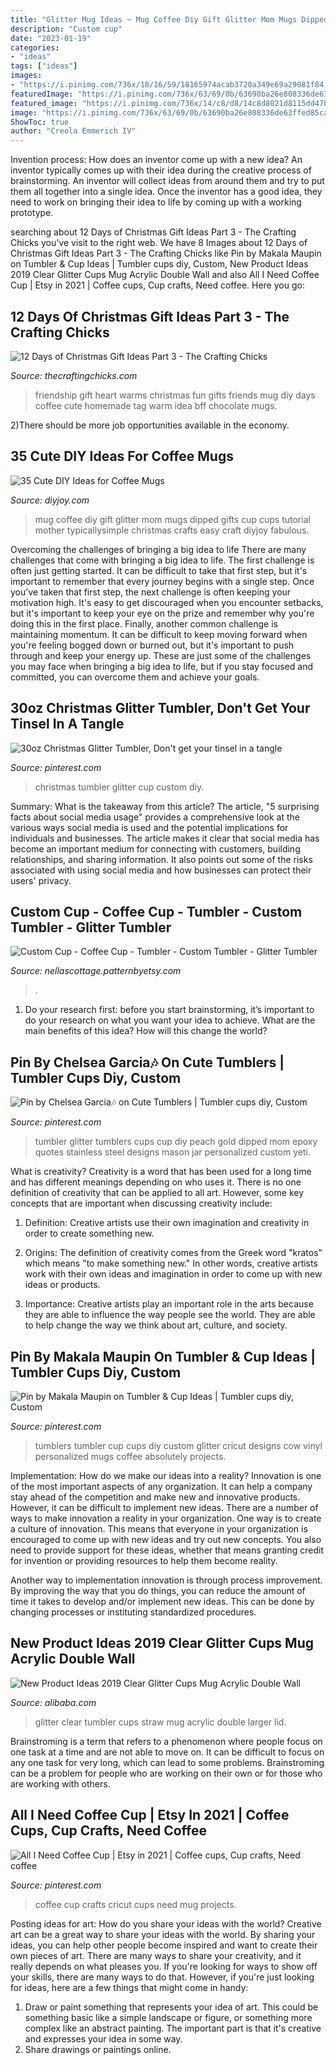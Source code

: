 ```yaml
---
title: "Glitter Mug Ideas ~ Mug Coffee Diy Gift Glitter Mom Mugs Dipped Gifts Cup Cups Tutorial Mother Typicallysimple Christmas Crafts Easy Craft Diyjoy Fabulous"
description: "Custom cup"
date: "2023-01-19"
categories:
- "ideas"
tags: ["ideas"]
images:
- "https://i.pinimg.com/736x/18/16/59/18165974acab3720a349e69a29081f84.jpg"
featuredImage: "https://i.pinimg.com/736x/63/69/0b/63690ba26e808336de63ffed85ca383c.jpg"
featured_image: "https://i.pinimg.com/736x/14/c8/d8/14c8d8021d8115dd47bc5b3a3815d609.jpg"
image: "https://i.pinimg.com/736x/63/69/0b/63690ba26e808336de63ffed85ca383c.jpg"
ShowToc: true
author: "Creola Emmerich IV"
---
```



Invention process: How does an inventor come up with a new idea?
An inventor typically comes up with their idea during the creative process of brainstorming. An inventor will collect ideas from around them and try to put them all together into a single idea. Once the inventor has a good idea, they need to work on bringing their idea to life by coming up with a working prototype.

	

		
searching about 12 Days of Christmas Gift Ideas Part 3 - The Crafting Chicks you've visit to the right web. We have 8 Images about 12 Days of Christmas Gift Ideas Part 3 - The Crafting Chicks like Pin by Makala Maupin on Tumbler &amp; Cup Ideas | Tumbler cups diy, Custom, New Product Ideas 2019 Clear Glitter Cups Mug Acrylic Double Wall and also All I Need Coffee Cup | Etsy in 2021 | Coffee cups, Cup crafts, Need coffee. Here you go:
		
    
## 12 Days Of Christmas Gift Ideas Part 3 - The Crafting Chicks

<img loading=lazy src="http://thecraftingchicks.com/wp-content/uploads/2014/11/Your-Friendship-Warms-My-Heart-Coffee-Mug.jpg" onerror="this.onerror=null;this.src='https://tse3.mm.bing.net/th?id=OIP.jgAkkjOgdXtnQZSNjIEf9gHaLH&amp;pid=15.1';" alt="12 Days of Christmas Gift Ideas Part 3 - The Crafting Chicks">

_Source: thecraftingchicks.com_

>friendship gift heart warms christmas fun gifts friends mug diy days coffee cute homemade tag warm idea bff chocolate mugs. 

	

2)There should be more job opportunities available in the economy. 

    
## 35 Cute DIY Ideas For Coffee Mugs

<img loading=lazy src="http://diyjoy.com/wp-content/uploads/2017/11/Glitter-Dipped-Coffee-Mug.jpg" onerror="this.onerror=null;this.src='https://tse3.mm.bing.net/th?id=OIP.7ypBeZDsdt88OgIIs0n30wHaLH&amp;pid=15.1';" alt="35 Cute DIY Ideas for Coffee Mugs">

_Source: diyjoy.com_

>mug coffee diy gift glitter mom mugs dipped gifts cup cups tutorial mother typicallysimple christmas crafts easy craft diyjoy fabulous. 

	

Overcoming the challenges of bringing a big idea to life
There are many challenges that come with bringing a big idea to life. The first challenge is often just getting started. It can be difficult to take that first step, but it's important to remember that every journey begins with a single step. Once you've taken that first step, the next challenge is often keeping your motivation high. It's easy to get discouraged when you encounter setbacks, but it's important to keep your eye on the prize and remember why you're doing this in the first place. Finally, another common challenge is maintaining momentum. It can be difficult to keep moving forward when you're feeling bogged down or burned out, but it's important to push through and keep your energy up. These are just some of the challenges you may face when bringing a big idea to life, but if you stay focused and committed, you can overcome them and achieve your goals.

    
## 30oz Christmas Glitter Tumbler, Don&#039;t Get Your Tinsel In A Tangle

<img loading=lazy src="https://i.pinimg.com/736x/14/c8/d8/14c8d8021d8115dd47bc5b3a3815d609.jpg" onerror="this.onerror=null;this.src='https://tse1.mm.bing.net/th?id=OIP.iciumAZr58-mPcy9wGDQpwHaJQ&amp;pid=15.1';" alt="30oz Christmas Glitter Tumbler, Don&#039;t get your tinsel in a tangle">

_Source: pinterest.com_

>christmas tumbler glitter cup custom diy. 

	

Summary: What is the takeaway from this article?
The article, "5 surprising facts about social media usage" provides a comprehensive look at the various ways social media is used and the potential implications for individuals and businesses. The article makes it clear that social media has become an important medium for connecting with customers, building relationships, and sharing information. It also points out some of the risks associated with using social media and how businesses can protect their users' privacy.

    
## Custom Cup - Coffee Cup - Tumbler - Custom Tumbler - Glitter Tumbler

<img loading=lazy src="https://i.etsystatic.com/12239388/r/il/cf3b68/2302167267/il_fullxfull.2302167267_jz82.jpg" onerror="this.onerror=null;this.src='https://tse1.mm.bing.net/th?id=OIP.bXVAOnre9LlV2vlESnRYyAHaJ4&amp;pid=15.1';" alt="Custom Cup - Coffee Cup - Tumbler - Custom Tumbler - Glitter Tumbler">

_Source: nellascottage.patternbyetsy.com_

>. 

	

1. Do your research first: before you start brainstorming, it’s important to do your research on what you want your idea to achieve. What are the main benefits of this idea? How will this change the world?

    
## Pin By Chelsea Garcia🎶 On Cute Tumblers | Tumbler Cups Diy, Custom

<img loading=lazy src="https://i.pinimg.com/736x/18/16/59/18165974acab3720a349e69a29081f84.jpg" onerror="this.onerror=null;this.src='https://tse2.mm.bing.net/th?id=OIP.f9MAwpW3ICJD-6AR1IQr6AHaJ4&amp;pid=15.1';" alt="Pin by Chelsea Garcia🎶 on Cute Tumblers | Tumbler cups diy, Custom">

_Source: pinterest.com_

>tumbler glitter tumblers cups cup diy peach gold dipped mom epoxy quotes stainless steel designs mason jar personalized custom yeti. 

	

What is creativity?
Creativity is a word that has been used for a long time and has different meanings depending on who uses it. There is no one definition of creativity that can be applied to all art. However, some key concepts that are important when discussing creativity include:
1) Definition: Creative artists use their own imagination and creativity in order to create something new.

2) Origins: The definition of creativity comes from the Greek word "kratos" which means "to make something new." In other words, creative artists work with their own ideas and imagination in order to come up with new ideas or products.

3) Importance: Creative artists play an important role in the arts because they are able to influence the way people see the world. They are able to help change the way we think about art, culture, and society.

    
## Pin By Makala Maupin On Tumbler &amp; Cup Ideas | Tumbler Cups Diy, Custom

<img loading=lazy src="https://i.pinimg.com/736x/63/69/0b/63690ba26e808336de63ffed85ca383c.jpg" onerror="this.onerror=null;this.src='https://tse4.mm.bing.net/th?id=OIP.kRY4nNiY-eIkqb7nu_KWnwHaLQ&amp;pid=15.1';" alt="Pin by Makala Maupin on Tumbler &amp; Cup Ideas | Tumbler cups diy, Custom">

_Source: pinterest.com_

>tumblers tumbler cup cups diy custom glitter cricut designs cow vinyl personalized mugs coffee absolutely projects. 

	

Implementation: How do we make our ideas into a reality?
Innovation is one of the most important aspects of any organization. It can help a company stay ahead of the competition and make new and innovative products. However, it can be difficult to implement new ideas. There are a number of ways to make innovation a reality in your organization. 
One way is to create a culture of innovation. This means that everyone in your organization is encouraged to come up with new ideas and try out new concepts. You also need to provide support for these ideas, whether that means granting credit for invention or providing resources to help them become reality. 

Another way to implementation innovation is through process improvement. By improving the way that you do things, you can reduce the amount of time it takes to develop and/or implement new ideas. This can be done by changing processes or instituting standardized procedures.

    
## New Product Ideas 2019 Clear Glitter Cups Mug Acrylic Double Wall

<img loading=lazy src="https://img.alicdn.com/imgextra/i3/6000000002235/O1CN01TsybpX1SNfiQbFqfG_!!6000000002235-0-m_tb_svideo_preimg.jpg" onerror="this.onerror=null;this.src='https://tse1.mm.bing.net/th?id=OIP.ofX5KOYThdyE8X1NCxYtVQHaNK&amp;pid=15.1';" alt="New Product Ideas 2019 Clear Glitter Cups Mug Acrylic Double Wall">

_Source: alibaba.com_

>glitter clear tumbler cups straw mug acrylic double larger lid. 

	

Brainstroming is a term that refers to a phenomenon where people focus on one task at a time and are not able to move on. It can be difficult to focus on any one task for very long, which can lead to some problems. Brainstroming can be a problem for people who are working on their own or for those who are working with others.

    
## All I Need Coffee Cup | Etsy In 2021 | Coffee Cups, Cup Crafts, Need Coffee

<img loading=lazy src="https://i.pinimg.com/originals/a3/df/fa/a3dffa585d642493a3e7caa6694d779e.jpg" onerror="this.onerror=null;this.src='https://tse4.mm.bing.net/th?id=OIP.09c69bTmuQMePybo7QTo_AHaJ4&amp;pid=15.1';" alt="All I Need Coffee Cup | Etsy in 2021 | Coffee cups, Cup crafts, Need coffee">

_Source: pinterest.com_

>coffee cup crafts cricut cups need mug projects. 

	

Posting ideas for art: How do you share your ideas with the world?
Creative art can be a great way to share your ideas with the world. By sharing your ideas, you can help other people become inspired and want to create their own pieces of art. There are many ways to share your creativity, and it really depends on what pleases you. If you're looking for ways to show off your skills, there are many ways to do that. However, if you're just looking for ideas, here are a few things that might come in handy: 
1) Draw or paint something that represents your idea of art. This could be something basic like a simple landscape or figure, or something more complex like an abstract painting. The important part is that it's creative and expresses your idea in some way. 
2) Share drawings or paintings online.

